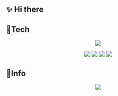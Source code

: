 

## ✨ Hi there 

 
## 🔧Tech 


<p align="center">
  <a href="https://skillicons.dev">
    <img src="https://skillicons.dev/icons?i=cpp,cs,css,html,js,java,py,unity,unreal,linux" />
  </a>
</p>

<div align=center>
  <img src="https://img.shields.io/badge/DirectX12-499848.svg?style=flat-square&logo=&logoColor=white">
  <img src="https://img.shields.io/badge/OpenGL-5586a4.svg?style=flat-square&logo=OpenGL&logoColor=white">
  <img src="https://img.shields.io/badge/Android%20Studio-3ddC84.svg?style=flat-square&logo=Android%20Studio&logoColor=white">
  <img src="http://mazassumnida.wtf/api/mini/generate_badge?boj=yereube">
</div>
  
## 🌟Info

<div align=center>
 <img src="https://streak-stats.demolab.com?user=gyowoo1113&theme=ocean-gradient&hide_border=true&locale=ko&card_width=470"/>
</div>


